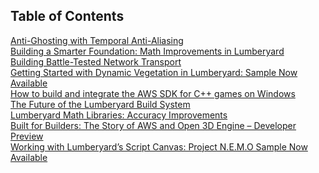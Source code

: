 ## Table of Contents

[Anti-Ghosting with Temporal Anti-Aliasing](/blogs/anti-ghosting-with-temporal-anti-aliasing)<br>
[Building a Smarter Foundation: Math Improvements in Lumberyard](/blogs/building-a-smarter-foundation-math-improvements-in-lumberyard)<br>
[Building Battle-Tested Network Transport](/blogs/building-battle-tested-network-transport)<br>
[Getting Started with Dynamic Vegetation in Lumberyard: Sample Now Available](/blogs/getting-started-with-dynamic-vegetation-in-lumberyard)<br>
[How to build and integrate the AWS SDK for C++ games on Windows](/blogs/how-to-build-and-integrate-the-aws-sdk-for-c-games-on-windows)<br>
[The Future of the Lumberyard Build System](/blogs/lumberyard-build-system)<br>
[Lumberyard Math Libraries: Accuracy Improvements](/blogs/lumberyard-math-libraries-accuracy-improvements)<br>
[Built for Builders: The Story of AWS and Open 3D Engine – Developer Preview](/blogs/open-3d-engine)<br>
[Working with Lumberyard’s Script Canvas: Project N.E.M.O Sample Now Available](/blogs/working-with-lumberyards-script-canvas-project-n-e-m-o-sample-now-available)<br>